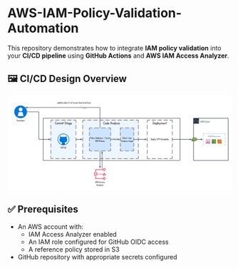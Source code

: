 # AWS-IAM-Policy-Validation-Automation
This repository demonstrates how to integrate **IAM policy validation** into your **CI/CD pipeline** using **GitHub Actions** and **AWS IAM Access Analyzer**.

## 🖼️ CI/CD Design Overview
![CI/CD IAM Policy Validation Flow](./cicd-iam-policy-validation.png)

## ✅ Prerequisites

- An AWS account with:
  - IAM Access Analyzer enabled
  - An IAM role configured for GitHub OIDC access
  - A reference policy stored in S3
- GitHub repository with appropriate secrets configured
